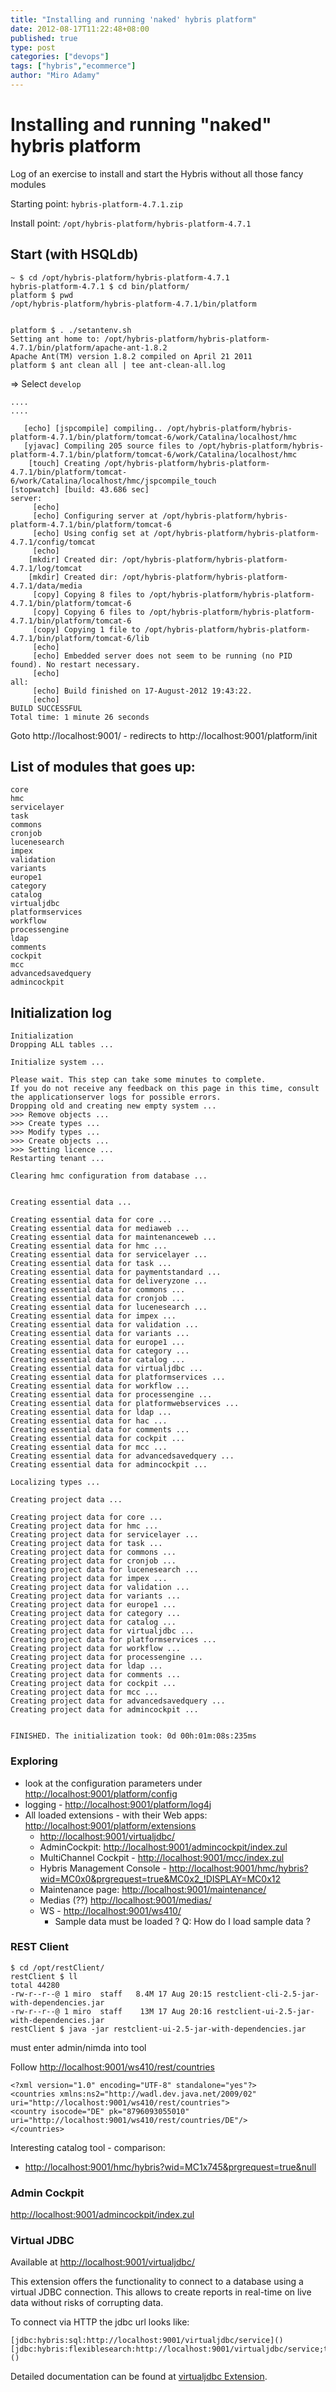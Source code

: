 ```yaml
---
title: "Installing and running 'naked' hybris platform"
date: 2012-08-17T11:22:48+08:00
published: true
type: post
categories: ["devops"]
tags: ["hybris","ecommerce"]
author: "Miro Adamy"
---
```


# Installing and running "naked" hybris platform

Log of an exercise to install and start the Hybris without all those fancy modules

Starting point: `hybris-platform-4.7.1.zip` 

Install point: `/opt/hybris-platform/hybris-platform-4.7.1`

## Start (with HSQLdb)

```
~ $ cd /opt/hybris-platform/hybris-platform-4.7.1
hybris-platform-4.7.1 $ cd bin/platform/
platform $ pwd
/opt/hybris-platform/hybris-platform-4.7.1/bin/platform
 
 
platform $ . ./setantenv.sh
Setting ant home to: /opt/hybris-platform/hybris-platform-4.7.1/bin/platform/apache-ant-1.8.2
Apache Ant(TM) version 1.8.2 compiled on April 21 2011
platform $ ant clean all | tee ant-clean-all.log
```

=> Select `develop`

```
....
....
   
   [echo] [jspcompile] compiling.. /opt/hybris-platform/hybris-platform-4.7.1/bin/platform/tomcat-6/work/Catalina/localhost/hmc
   [yjavac] Compiling 205 source files to /opt/hybris-platform/hybris-platform-4.7.1/bin/platform/tomcat-6/work/Catalina/localhost/hmc
    [touch] Creating /opt/hybris-platform/hybris-platform-4.7.1/bin/platform/tomcat-6/work/Catalina/localhost/hmc/jspcompile_touch
[stopwatch] [build: 43.686 sec]
server:
     [echo]
     [echo] Configuring server at /opt/hybris-platform/hybris-platform-4.7.1/bin/platform/tomcat-6
     [echo] Using config set at /opt/hybris-platform/hybris-platform-4.7.1/config/tomcat
     [echo]            
    [mkdir] Created dir: /opt/hybris-platform/hybris-platform-4.7.1/log/tomcat
    [mkdir] Created dir: /opt/hybris-platform/hybris-platform-4.7.1/data/media
     [copy] Copying 8 files to /opt/hybris-platform/hybris-platform-4.7.1/bin/platform/tomcat-6
     [copy] Copying 6 files to /opt/hybris-platform/hybris-platform-4.7.1/bin/platform/tomcat-6
     [copy] Copying 1 file to /opt/hybris-platform/hybris-platform-4.7.1/bin/platform/tomcat-6/lib
     [echo]
     [echo] Embedded server does not seem to be running (no PID found). No restart necessary.
     [echo]                        
all:
     [echo] Build finished on 17-August-2012 19:43:22.
     [echo]        
BUILD SUCCESSFUL
Total time: 1 minute 26 seconds
```

Goto http://localhost:9001/ - redirects to http://localhost:9001/platform/init

## List of modules that goes up:

```
core
hmc
servicelayer
task
commons
cronjob
lucenesearch
impex
validation
variants
europe1
category
catalog
virtualjdbc
platformservices
workflow
processengine
ldap
comments
cockpit
mcc
advancedsavedquery
admincockpit
```

## Initialization log

```
Initialization
Dropping ALL tables ...
 
Initialize system ...
 
Please wait. This step can take some minutes to complete.
If you do not receive any feedback on this page in this time, consult the applicationserver logs for possible errors.
Dropping old and creating new empty system ...
>>> Remove objects ...
>>> Create types ...
>>> Modify types ...
>>> Create objects ...
>>> Setting licence ...
Restarting tenant ...
 
Clearing hmc configuration from database ...
 
 
Creating essential data ...
 
Creating essential data for core ...
Creating essential data for mediaweb ...
Creating essential data for maintenanceweb ...
Creating essential data for hmc ...
Creating essential data for servicelayer ...
Creating essential data for task ...
Creating essential data for paymentstandard ...
Creating essential data for deliveryzone ...
Creating essential data for commons ...
Creating essential data for cronjob ...
Creating essential data for lucenesearch ...
Creating essential data for impex ...
Creating essential data for validation ...
Creating essential data for variants ...
Creating essential data for europe1 ...
Creating essential data for category ...
Creating essential data for catalog ...
Creating essential data for virtualjdbc ...
Creating essential data for platformservices ...
Creating essential data for workflow ...
Creating essential data for processengine ...
Creating essential data for platformwebservices ...
Creating essential data for ldap ...
Creating essential data for hac ...
Creating essential data for comments ...
Creating essential data for cockpit ...
Creating essential data for mcc ...
Creating essential data for advancedsavedquery ...
Creating essential data for admincockpit ...
 
Localizing types ...
 
Creating project data ...
 
Creating project data for core ...
Creating project data for hmc ...
Creating project data for servicelayer ...
Creating project data for task ...
Creating project data for commons ...
Creating project data for cronjob ...
Creating project data for lucenesearch ...
Creating project data for impex ...
Creating project data for validation ...
Creating project data for variants ...
Creating project data for europe1 ...
Creating project data for category ...
Creating project data for catalog ...
Creating project data for virtualjdbc ...
Creating project data for platformservices ...
Creating project data for workflow ...
Creating project data for processengine ...
Creating project data for ldap ...
Creating project data for comments ...
Creating project data for cockpit ...
Creating project data for mcc ...
Creating project data for advancedsavedquery ...
Creating project data for admincockpit ...
 
 
FINISHED. The initialization took: 0d 00h:01m:08s:235ms
```

### Exploring

* look at the configuration parameters under <http://localhost:9001/platform/config>
* logging - <http://localhost:9001/platform/log4j>
* All loaded extensions - with their Web apps: <http://localhost:9001/platform/extensions>
  * <http://localhost:9001/virtualjdbc/>
  * AdminCockpit: <http://localhost:9001/admincockpit/index.zul>
  * MultiChannel Cockpit - <http://localhost:9001/mcc/index.zul>
  * Hybris Management Console - [http://localhost:9001/hmc/hybris?wid=MC0x0&prgrequest=true&MC0x2\_!DISPLAY=MC0x12](http://localhost:9001/hmc/hybris?wid=MC0x0&prgrequest=true&MC0x2_!DISPLAY=MC0x12)
  * Maintenance page: <http://localhost:9001/maintenance/>
  * Medias (??) <http://localhost:9001/medias/>
  * WS - <http://localhost:9001/ws410/>
    * Sample data must be loaded ? Q: How do I load sample data ?

### REST Client

```
$ cd /opt/restClient/
restClient $ ll
total 44280
-rw-r--r--@ 1 miro  staff   8.4M 17 Aug 20:15 restclient-cli-2.5-jar-with-dependencies.jar
-rw-r--r--@ 1 miro  staff    13M 17 Aug 20:16 restclient-ui-2.5-jar-with-dependencies.jar
restClient $ java -jar restclient-ui-2.5-jar-with-dependencies.jar
```

must enter admin/nimda into tool

Follow <http://localhost:9001/ws410/rest/countries>

```
<?xml version="1.0" encoding="UTF-8" standalone="yes"?>
<countries xmlns:ns2="http://wadl.dev.java.net/2009/02" uri="http://localhost:9001/ws410/rest/countries">
<country isocode="DE" pk="8796093055010" uri="http://localhost:9001/ws410/rest/countries/DE"/>
</countries>
```


Interesting catalog tool - comparison:

* <http://localhost:9001/hmc/hybris?wid=MC1x745&prgrequest=true&null>

### Admin Cockpit

<http://localhost:9001/admincockpit/index.zul>

### Virtual JDBC

Available at <http://localhost:9001/virtualjdbc/>

This extension offers the functionality to connect to a database using a virtual JDBC connection.
This allows to create reports in real-time on live data without risks of corrupting data.

To connect via HTTP the jdbc url looks like:

```
[jdbc:hybris:sql:http://localhost:9001/virtualjdbc/service]()
[jdbc:hybris:flexiblesearch:http://localhost:9001/virtualjdbc/service;tenant=master]()
```

Detailed documentation can be found at [virtualjdbc Extension](https://wiki.hybris.com/x/waEFAw).

